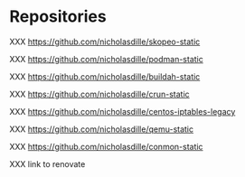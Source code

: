 # Repositories

XXX https://github.com/nicholasdille/skopeo-static

XXX https://github.com/nicholasdille/podman-static

XXX https://github.com/nicholasdille/buildah-static

XXX https://github.com/nicholasdille/crun-static

XXX https://github.com/nicholasdille/centos-iptables-legacy

XXX https://github.com/nicholasdille/qemu-static

XXX https://github.com/nicholasdille/conmon-static

XXX link to renovate
